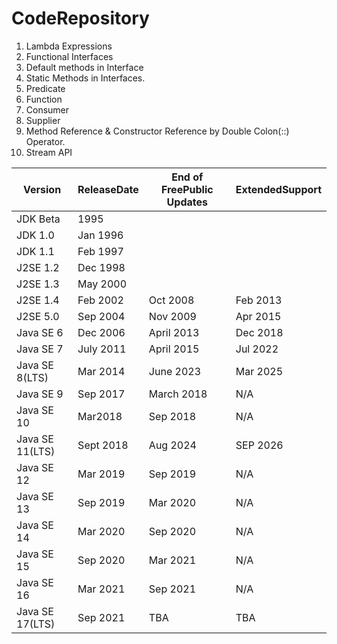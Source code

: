 # CodeRepository
1. Lambda Expressions 
2. Functional Interfaces 
3. Default methods in Interface 
4. Static Methods in Interfaces. 
5. Predicate 
6. Function 
7. Consumer 
8. Supplier 
9. Method Reference & Constructor Reference by Double Colon(::) Operator. 
10. Stream API 


|Version   |ReleaseDate    |End of FreePublic Updates|  ExtendedSupport|
-----------| --------------|-------------------------|--------------
|JDK Beta  |	1995       |                         |
|JDK 1.0   |   Jan 1996	   |                         |
|JDK 1.1   |   Feb 1997    |                         |
|J2SE 1.2  | Dec 1998	   |                         |
|J2SE 1.3  | May 2000	   |                         |
|J2SE 1.4  | Feb 2002	   |Oct 2008	             |   Feb 2013
|J2SE 5.0  | Sep 2004	   |Nov 2009	             |   Apr 2015
|Java SE 6 | Dec 2006	   |April 2013	             |   Dec 2018
|Java SE 7 | July 2011     |April 2015	             |   Jul 2022
|Java SE 8(LTS) |Mar 2014  |June 2023                |   Mar 2025
|Java SE 9 | Sep 2017	   | March 2018	             |     N/A
|Java SE 10|	Mar2018	   | Sep 2018                |     N/A
|Java SE 11(LTS)| Sept 2018| Aug 2024                |   SEP 2026
|Java SE 12|	Mar 2019	| Sep 2019               |    N/A
|Java SE 13|	Sep 2019	| Mar 2020               |    N/A
|Java SE 14|	Mar 2020	| Sep 2020               |    N/A
|Java SE 15|	Sep 2020	| Mar 2021               |    N/A
|Java SE 16|	Mar 2021	| Sep 2021               |    N/A
|Java SE 17(LTS)| Sep 2021	| TBA	                 |    TBA
                                                     

